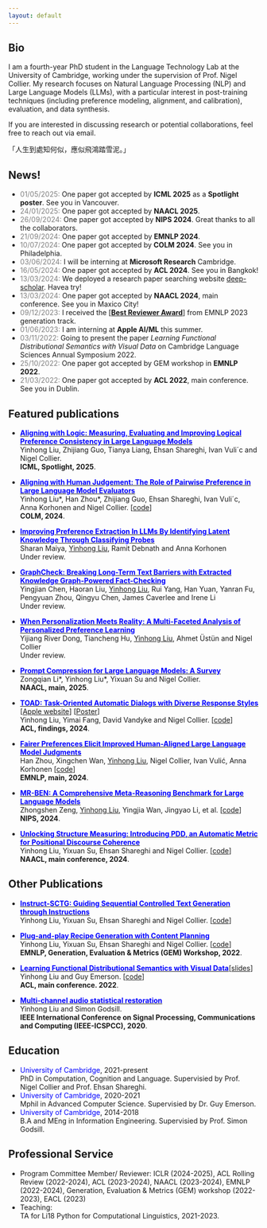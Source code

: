 ```yaml
---
layout: default
---
```


## Bio
I am a fourth-year PhD student in the Language Technology Lab at the University of Cambridge, working under the supervision of Prof. Nigel Collier. My research focuses on Natural Language Processing (NLP) and Large Language Models (LLMs), with a particular interest in post-training techniques (including preference modeling, alignment, and calibration), evaluation, and data synthesis.

If you are interested in discussing research or potential collaborations, feel free to reach out via email.

「人生到處知何似，應似飛鴻踏雪泥。」



<!-- ## <span style="color:red">News!</span> -->
## News!
<!-- * <span style="color:grey">31/01/2025:</span> I will be interning at **Ai2** Seattle this summer.  -->
* <span style="color:grey">01/05/2025:</span> One paper got accepted by **ICML 2025** as a **Spotlight poster**. See you in Vancouver.
* <span style="color:grey">24/01/2025:</span> One paper got accepted by **NAACL 2025**. 
* <span style="color:grey">26/09/2024:</span> One paper got accepted by **NIPS 2024**. Great thanks to all the collaborators.
* <span style="color:grey">21/09/2024:</span> One paper got accepted by **EMNLP 2024**. 
* <span style="color:grey">10/07/2024:</span> One paper got accepted by **COLM 2024**. See you in Philadelphia. 
* <span style="color:grey">03/06/2024:</span> I will be interning at **Microsoft Research** Cambridge. 
* <span style="color:grey">16/05/2024:</span> One paper got accepted by **ACL 2024**. See you in Bangkok! 
* <span style="color:grey">13/03/2024:</span> We deployed a research paper searching website [deep-scholar](https://deep-scholar.com/). Havea try!
* <span style="color:grey">13/03/2024:</span> One paper got accepted by **NAACL 2024**, main conference. See you in Maxico City! 
* <span style="color:grey">09/12/2023:</span> I received the [[**Best Reviewer Award**](assets/img/best_reviewer.jpg)] from EMNLP 2023 generation track. 
* <span style="color:grey">01/06/2023:</span> I am interning at **Apple AI/ML** this summer. 
* <span style="color:grey">03/11/2022:</span> Going to present the paper *Learning Functional Distributional Semantics with Visual Data* on Cambridge Language Sciences Annual Symposium 2022.
* <span style="color:grey">25/10/2022:</span> One paper got accepted by GEM workshop in **EMNLP 2022**.
* <span style="color:grey">21/03/2022:</span> One paper got accepted by **ACL 2022**, main conference. See you in Dublin.

## Featured publications
* [**<span style="color:blue">Aligning with Logic: Measuring, Evaluating and Improving Logical Preference Consistency in Large Language Models</span>**](https://arxiv.org/abs/2410.02205)  
    Yinhong Liu, Zhijiang Guo, Tianya Liang, Ehsan Shareghi, Ivan Vuli´c and Nigel Collier.  
    **ICML, Spotlight, 2025**.

* [**<span style="color:blue">Aligning with Human Judgement: The Role of Pairwise Preference in Large Language Model Evaluators</span>**](https://arxiv.org/pdf/2403.16950.pdf)  
    Yinhong Liu\*, Han Zhou\*, Zhijiang Guo, Ehsan Shareghi, Ivan Vuli´c, Anna Korhonen and Nigel Collier. [[code](https://github.com/cambridgeltl/PairS)]   
    **COLM, 2024**. 

* [**<span style="color:blue">Improving Preference Extraction In LLMs By Identifying Latent Knowledge Through Classifying Probes</span>**]()  
    Sharan Maiya, <U>Yinhong Liu</u>, Ramit Debnath and Anna Korhonen  
    Under review.

* [**<span style="color:blue">GraphCheck: Breaking Long-Term Text Barriers with Extracted Knowledge Graph-Powered Fact-Checking</span>**](https://www.arxiv.org/abs/2502.16514)  
    Yingjian Chen, Haoran Liu, <u>Yinhong Liu</u>, Rui Yang, Han Yuan, Yanran Fu, Pengyuan Zhou, Qingyu Chen, James Caverlee and Irene Li  
    Under review.  

* [**<span style="color:blue">When Personalization Meets Reality: A Multi-Faceted Analysis of Personalized Preference Learning</span>**](https://arxiv.org/abs/2502.19158)  
    Yijiang River Dong, Tiancheng Hu, <u>Yinhong Liu</u>, Ahmet &Uuml;st&uuml;n and Nigel Collier  
    Under review.  

* [**<span style="color:blue">Prompt Compression for Large Language Models: A Survey</span>**](https://arxiv.org/abs/2410.12388)  
    Zongqian Li\*, Yinhong Liu\*, Yixuan Su and Nigel Collier.  
    **NAACL, main, 2025**.  

* [**<span style="color:blue">TOAD: Task-Oriented Automatic Dialogs with Diverse Response Styles</span>**](https://arxiv.org/abs/2402.10137) [[Apple website](https://machinelearning.apple.com/research/toad)] [[Poster](assets/img/TOAD_Poster_ACL2024.pdf)]  
    Yinhong Liu, Yimai Fang, David Vandyke and Nigel Collier. [[code](https://github.com/apple/ml-toad)]  
    **ACL, findings, 2024**.

* [**<span style="color:blue">Fairer Preferences Elicit Improved Human-Aligned Large Language Model Judgments</span>**](https://arxiv.org/abs/2406.11370)  
    Han Zhou, Xingchen Wan, <u>Yinhong Liu</u>, Nigel Collier, Ivan Vulić, Anna Korhonen [[code](https://github.com/cambridgeltl/zepo)]  
    **EMNLP, main, 2024**.

* [**<span style="color:blue">MR-BEN: A Comprehensive Meta-Reasoning Benchmark for Large Language Models</span>**](https://arxiv.org/abs/2406.13975)  
    Zhongshen Zeng, <u>Yinhong Liu</u>, Yingjia Wan, Jingyao Li, et al. [[code](https://github.com/dvlab-research/Mr-Ben)]  
    **NIPS, 2024**.

* [**<span style="color:blue">Unlocking Structure Measuring: Introducing PDD, an Automatic Metric for Positional Discourse Coherence</span>**](https://arxiv.org/abs/2402.10175)  
    Yinhong Liu, Yixuan Su, Ehsan Shareghi and Nigel Collier. [[code](https://github.com/williamLyh/pos_div_metric)]  
    **NAACL, main conference, 2024**.

## Other Publications
* [**<span style="color:blue">Instruct-SCTG: Guiding Sequential Controlled Text Generation through Instructions</span>**](https://arxiv.org/pdf/2312.12299.pdf)  
    Yinhong Liu, Yixuan Su, Ehsan Shareghi and Nigel Collier. [[code](https://github.com/williamLyh/InstructDiscourse)]  

* [**<span style="color:blue">Plug-and-play Recipe Generation with Content Planning</span>**](https://arxiv.org/pdf/2212.05093.pdf)  
    Yinhong Liu, Yixuan Su, Ehsan Shareghi and Nigel Collier. [[code](https://github.com/williamLyh/RecipeWithPlans)]  
    **EMNLP, Generation, Evaluation & Metrics (GEM) Workshop, 2022**.

* [**<span style="color:blue">Learning Functional Distributional Semantics with Visual Data</span>**](https://arxiv.org/abs/2204.10624)[[slides](https://williamlyh.github.io/assets/img/FDS_visual_ACL2022.pdf)]  
    Yinhong Liu and Guy Emerson. [[code](https://github.com/williamLyh/PixieVGModel)]  
    **ACL, main conference. 2022**.

* [**<span style="color:blue">Multi-channel audio statistical restoration</span>**](assets/papers/Multi-channel_audio_statistical_restoration.pdf)  
    Yinhong Liu and Simon Godsill.  
    **IEEE International Conference on Signal Processing, Communications and Computing (IEEE-ICSPCC), 2020**.

## Education
* <span style="color:blue">University of Cambridge</span>, 2021-present   
  PhD in Computation, Cognition and Language. Supervisied by Prof. Nigel Collier and Prof. Ehsan Shareghi.
* <span style="color:blue">University of Cambridge</span>, 2020-2021  
  Mphil in Advanced Computer Science. Supervisied by Dr. Guy Emerson.
* <span style="color:blue">University of Cambridge</span>, 2014-2018  
  B.A and MEng in Information Engineering. Supervisied by Prof. Simon Godsill.


## Professional Service  
* Program Committee Member/ Reviewer:
  ICLR (2024-2025), ACL Rolling Review (2022-2024), ACL (2023-2024), NAACL (2023-2024), EMNLP (2022-2024), Generation, Evaluation & Metrics (GEM) workshop (2022-2023), EACL (2023)
* Teaching:  
  TA for Li18 Python for Computational Linguistics, 2021-2023.

<!-- Text can be **bold**, _italic_, or ~~strikethrough~~.

[Link to another page](./another-page.html).

There should be whitespace between paragraphs.

There should be whitespace between paragraphs. We recommend including a README, or a file with information about your project.

# Header 1

This is a normal paragraph following a header. GitHub is a code hosting platform for version control and collaboration. It lets you and others work together on projects from anywhere.

## Header 2

> This is a blockquote following a header.
>
> When something is important enough, you do it even if the odds are not in your favor.

### Header 3

```js
// Javascript code with syntax highlighting.
var fun = function lang(l) {
  dateformat.i18n = require('./lang/' + l)
  return true;
}
```

```ruby
# Ruby code with syntax highlighting
GitHubPages::Dependencies.gems.each do |gem, version|
  s.add_dependency(gem, "= #{version}")
end
```

#### Header 4

*   This is an unordered list following a header.
*   This is an unordered list following a header.
*   This is an unordered list following a header.

##### Header 5

1.  This is an ordered list following a header.
2.  This is an ordered list following a header.
3.  This is an ordered list following a header.

###### Header 6

| head1        | head two          | three |
|:-------------|:------------------|:------|
| ok           | good swedish fish | nice  |
| out of stock | good and plenty   | nice  |
| ok           | good `oreos`      | hmm   |
| ok           | good `zoute` drop | yumm  |

### There's a horizontal rule below this.

* * *

### Here is an unordered list:

*   Item foo
*   Item bar
*   Item baz
*   Item zip

### And an ordered list:

1.  Item one
1.  Item two
1.  Item three
1.  Item four

### And a nested list:

- level 1 item
  - level 2 item
  - level 2 item
    - level 3 item
    - level 3 item
- level 1 item
  - level 2 item
  - level 2 item
  - level 2 item
- level 1 item
  - level 2 item
  - level 2 item
- level 1 item

### Small image

![Octocat](https://github.githubassets.com/images/icons/emoji/octocat.png)

### Large image

![Branching](https://guides.github.com/activities/hello-world/branching.png)


### Definition lists can be used with HTML syntax.

<dl>
<dt>Name</dt>
<dd>Godzilla</dd>
<dt>Born</dt>
<dd>1952</dd>
<dt>Birthplace</dt>
<dd>Japan</dd>
<dt>Color</dt>
<dd>Green</dd>
</dl>

```
Long, single-line code blocks should not wrap. They should horizontally scroll if they are too long. This line should be long enough to demonstrate this.
```

```
The final element.
``` -->
